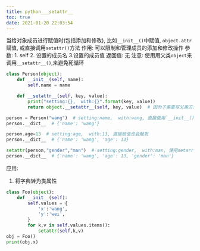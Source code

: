 ```yaml
---
title: python___setattr__
toc: true
date: 2021-01-20 22:03:54
---
```


当给对象成员进行赋值时(包括添加和修改), 比如`__init__()`中赋值, `object.attr`赋值, 或直接调用`setattr()`方法
作用: 可以限制和管理成员的添加和修改操作
参数: 1. self 2. 设置的成员名 3.设置的成员值
返回值: 无
注意: 使用用父类`object`来调用`__setattr__()`,来避免死循环


```py
class Person(object):
    def __init__(self, name):
        self.name = name

    def __setattr__(self, key, value):
        print("setting:{},  with:{}".format(key, value))
        return object.__setattr__(self, key, value)  # 因为子类重写父类方法，所以要返回父类该方法完成在__dict__的注册，父类的__setattr__本质上是完成了·self.__dict__[key] = value·

person = Person("wang")  # setting:name,  with:wang, 直接使用`__init__()`来赋值也会触发
person.__dict__  # {'name': 'wang'}

person.age=13  # setting:age,  with:13, 直接赋值也会触发
person.__dict__  # {'name': 'wang', 'age': 13}

setattr(person,"gender","man")  # setting:gender,  with:man, 使用setarrt方法也会触发
person.__dict__  # {'name': 'wang', 'age': 13, 'gender': 'man'}
```





应用:
1. 将字典转为类属性
```py
class Foo(object):
    def __init__(self):
        self.values = {
            'x':'wang',
            'y':'wei',
        }
        for k,v in self.values.items():
            setattr(self,k,v)
obj = Foo()
print(obj.x)
```
